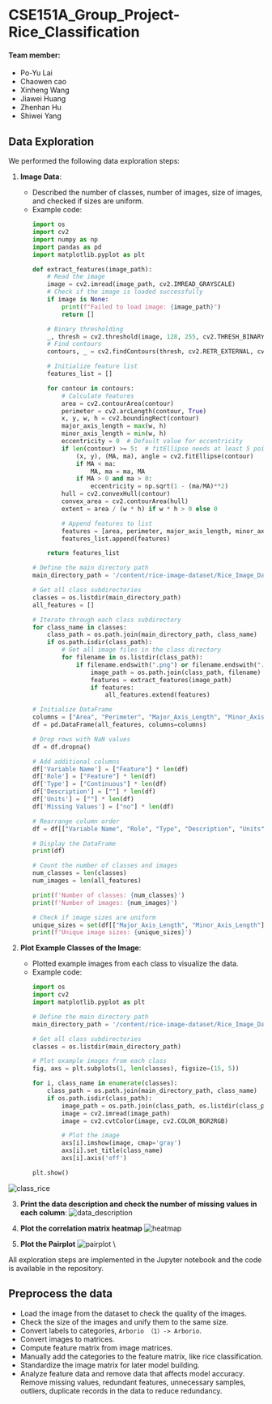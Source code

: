 # CSE151A_Group_Project-Rice_Classification

#### Team member:
* Po-Yu Lai
* Chaowen cao
* Xinheng Wang
* Jiawei Huang
* Zhenhan Hu
* Shiwei Yang

## Data Exploration

We performed the following data exploration steps:

1. **Image Data**:
   - Described the number of classes, number of images, size of images, and checked if sizes are uniform.
   - Example code:
     ```python
     import os
     import cv2
     import numpy as np
     import pandas as pd
     import matplotlib.pyplot as plt

     def extract_features(image_path):
         # Read the image
         image = cv2.imread(image_path, cv2.IMREAD_GRAYSCALE)
         # Check if the image is loaded successfully
         if image is None:
             print(f"Failed to load image: {image_path}")
             return []

         # Binary thresholding
         _, thresh = cv2.threshold(image, 128, 255, cv2.THRESH_BINARY | cv2.THRESH_OTSU)
         # Find contours
         contours, _ = cv2.findContours(thresh, cv2.RETR_EXTERNAL, cv2.CHAIN_APPROX_SIMPLE)

         # Initialize feature list
         features_list = []

         for contour in contours:
             # Calculate features
             area = cv2.contourArea(contour)
             perimeter = cv2.arcLength(contour, True)
             x, y, w, h = cv2.boundingRect(contour)
             major_axis_length = max(w, h)
             minor_axis_length = min(w, h)
             eccentricity = 0  # Default value for eccentricity
             if len(contour) >= 5:  # fitEllipse needs at least 5 points
                 (x, y), (MA, ma), angle = cv2.fitEllipse(contour)
                 if MA < ma:
                     MA, ma = ma, MA
                 if MA > 0 and ma > 0:
                     eccentricity = np.sqrt(1 - (ma/MA)**2)
             hull = cv2.convexHull(contour)
             convex_area = cv2.contourArea(hull)
             extent = area / (w * h) if w * h > 0 else 0

             # Append features to list
             features = [area, perimeter, major_axis_length, minor_axis_length, eccentricity, convex_area, extent]
             features_list.append(features)

         return features_list

     # Define the main directory path
     main_directory_path = '/content/rice-image-dataset/Rice_Image_Dataset'

     # Get all class subdirectories
     classes = os.listdir(main_directory_path)
     all_features = []

     # Iterate through each class subdirectory
     for class_name in classes:
         class_path = os.path.join(main_directory_path, class_name)
         if os.path.isdir(class_path):
             # Get all image files in the class directory
             for filename in os.listdir(class_path):
                 if filename.endswith(".png") or filename.endswith(".jpg"):
                     image_path = os.path.join(class_path, filename)
                     features = extract_features(image_path)
                     if features:
                         all_features.extend(features)

     # Initialize DataFrame
     columns = ["Area", "Perimeter", "Major_Axis_Length", "Minor_Axis_Length", "Eccentricity", "Convex_Area", "Extent"]
     df = pd.DataFrame(all_features, columns=columns)

     # Drop rows with NaN values
     df = df.dropna()

     # Add additional columns
     df['Variable Name'] = ["Feature"] * len(df)
     df['Role'] = ["Feature"] * len(df)
     df['Type'] = ["Continuous"] * len(df)
     df['Description'] = [""] * len(df)
     df['Units'] = [""] * len(df)
     df['Missing Values'] = ["no"] * len(df)

     # Rearrange column order
     df = df[["Variable Name", "Role", "Type", "Description", "Units", "Missing Values", "Area", "Perimeter", "Major_Axis_Length", "Minor_Axis_Length", "Eccentricity", "Convex_Area", "Extent"]]

     # Display the DataFrame
     print(df)

     # Count the number of classes and images
     num_classes = len(classes)
     num_images = len(all_features)

     print(f'Number of classes: {num_classes}')
     print(f'Number of images: {num_images}')

     # Check if image sizes are uniform
     unique_sizes = set(df[["Major_Axis_Length", "Minor_Axis_Length"]].apply(tuple, axis=1))
     print(f'Unique image sizes: {unique_sizes}')
     ```

2. **Plot Example Classes of the Image**:
   - Plotted example images from each class to visualize the data.
   - Example code:
     ```python
     import os
     import cv2
     import matplotlib.pyplot as plt

     # Define the main directory path
     main_directory_path = '/content/rice-image-dataset/Rice_Image_Dataset'

     # Get all class subdirectories
     classes = os.listdir(main_directory_path)

     # Plot example images from each class
     fig, axs = plt.subplots(1, len(classes), figsize=(15, 5))

     for i, class_name in enumerate(classes):
         class_path = os.path.join(main_directory_path, class_name)
         if os.path.isdir(class_path):
             image_path = os.path.join(class_path, os.listdir(class_path)[0])
             image = cv2.imread(image_path)
             image = cv2.cvtColor(image, cv2.COLOR_BGR2RGB)

             # Plot the image
             axs[i].imshow(image, cmap='gray')
             axs[i].set_title(class_name)
             axs[i].axis('off')

     plt.show()
     ```
![class_rice](https://raw.githubusercontent.com/Astraeven0502/CSE151A_Group_Project-Rice_Classification/main/data_picture/class_rice.png)

3. **Print the data description and check the number of missing values in each column**:
![data_description](https://raw.githubusercontent.com/Astraeven0502/CSE151A_Group_Project-Rice_Classification/main/data_picture/Data_description.png)

4. **Plot the correlation matrix heatmap**
![heatmap](https://raw.githubusercontent.com/Astraeven0502/CSE151A_Group_Project-Rice_Classification/main/data_picture/heatmap.png)

5. **Plot the Pairplot**
![pairplot](https://raw.githubusercontent.com/Astraeven0502/CSE151A_Group_Project-Rice_Classification/main/data_picture/pairplot.png) \\

All exploration steps are implemented in the Jupyter notebook and the code is available in the repository.

## Preprocess the data
* Load the image from the dataset to check the quality of the images.
* Check the size of the images and unify them to the same size.
* Convert labels to categories, `Arborio （1）-> Arborio`.
* Convert images to matrices.
* Compute feature matrix from image matrices.
* Manually add the categories to the feature matrix, like rice classification.
* Standardize the image matrix for later model building.
* Analyze feature data and remove data that affects model accuracy. Remove missing values, redundant features, unnecessary samples, outliers, duplicate records in the data to reduce redundancy.
